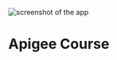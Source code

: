 ![screenshot of the app](https://raw.githubusercontent.com/praveenorugantitech/praveenorugantitech-express-js/master/tech.PNG)


# Apigee Course



